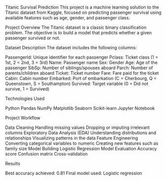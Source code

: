 Titanic Survival Prediction
This project is a machine learning solution to the Titanic dataset from Kaggle, focused on predicting passenger survival using available features such as age, gender, and passenger class.

Project Overview
The Titanic dataset is a classic binary classification problem. The objective is to build a model that predicts whether a given passenger survived or not.

Dataset Description
The dataset includes the following columns:

PassengerId: Unique identifier for each passenger
Pclass: Ticket class (1 = 1st, 2 = 2nd, 3 = 3rd)
Name: Passenger name
Sex: Gender
Age: Age of the passenger
SibSp: Number of siblings/spouses aboard
Parch: Number of parents/children aboard
Ticket: Ticket number
Fare: Fare paid for the ticket
Cabin: Cabin number
Embarked: Port of embarkation (C = Cherbourg, Q = Queenstown, S = Southampton)
Survived: Target variable (0 = Did not survive, 1 = Survived)

Technologies Used

Python
Pandas
NumPy
Matplotlib
Seaborn
Scikit-learn
Jupyter Notebook 

Project Workflow

Data Cleaning
Handling missing values
Dropping or imputing irrelevant columns
Exploratory Data Analysis (EDA)
Understanding distributions and relationships
Visualizing patterns in the data
Feature Engineering
Converting categorical variables to numeric
Creating new features such as family size
Model Building
Logistic Regression
Model Evaluation
Accuracy score
Confusion matrix
Cross-validation

Results

Best accuracy achieved: 0.81
Final model used: Logistic regression
